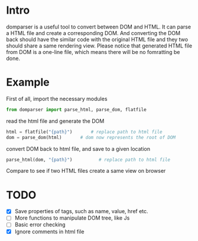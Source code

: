 # Intro
domparser is a useful tool to convert between DOM and HTML. It can parse a HTML file and create a corresponding DOM. And converting the DOM back should have the similar code with the original HTML file and they two should share a same rendering view. Please notice that generated HTML file from DOM is a one-line file, which means there will be no fomratting be done.


# Example
First of all, import the necessary modules
```python
from domparser import parse_html, parse_dom, flatfile
```
read the html file and generate the DOM
```python
html = flatfile("{path}")       # replace path to html file
dom = parse_dom(html)       # dom now represents the root of DOM
```
convert DOM back to html file, and save to a given location
```python
parse_html(dom, "{path}")          # replace path to html file
```
Compare to see if two HTML files create a same view on browser


# TODO
- [x] Save properties of tags, such as name, value, href etc.
- [ ] More functions to manipulate DOM tree, like Js
- [ ] Basic error checking
- [x] Ignore comments in html file